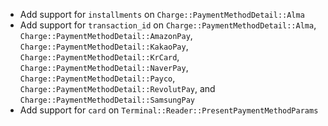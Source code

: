 * Add support for `installments` on `Charge::PaymentMethodDetail::Alma`
* Add support for `transaction_id` on `Charge::PaymentMethodDetail::Alma`, `Charge::PaymentMethodDetail::AmazonPay`, `Charge::PaymentMethodDetail::KakaoPay`, `Charge::PaymentMethodDetail::KrCard`, `Charge::PaymentMethodDetail::NaverPay`, `Charge::PaymentMethodDetail::Payco`, `Charge::PaymentMethodDetail::RevolutPay`, and `Charge::PaymentMethodDetail::SamsungPay`
* Add support for `card` on `Terminal::Reader::PresentPaymentMethodParams`
